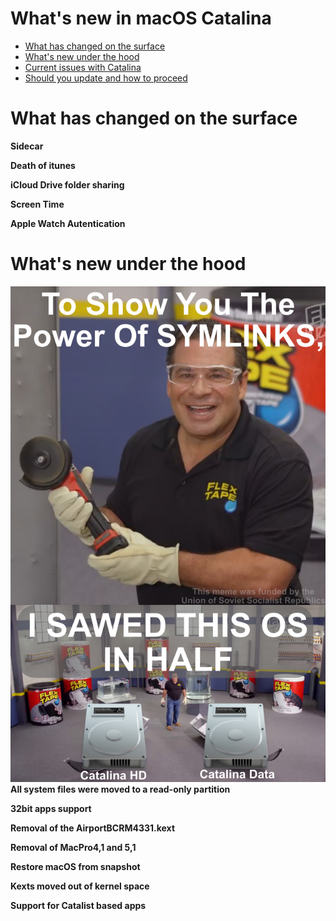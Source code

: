 # What's new in macOS Catalina

* [What has changed on the surface](README.md#)
* [What's new under the hood](README.md#)
* [Current issues with Catalina](README.md#)
* [Should you update and how to proceed](README.md#)


# What has changed on the surface

**Sidecar**

**Death of itunes**

**iCloud Drive folder sharing**

**Screen Time**

**Apple Watch Autentication**

# What's new under the hood

![symlinkMeme](symlinkMeme.jpg)
**All system files were moved to a read-only partition**

**32bit apps support**

**Removal of the AirportBCRM4331.kext**

**Removal of MacPro4,1 and 5,1**

**Restore macOS from snapshot**

**Kexts moved out of kernel space**

**Support for Catalist based apps**
